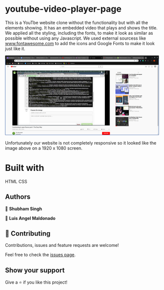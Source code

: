 # youtube-video-player-page

This is a YouTbe website clone without the functionality but with all the elements showing. It has an embedded video that plays and shows the title. We applied all the styling, including the fonts, to make it look as similar as possible without using any Javascript. We used external sourcess like www.fontawesome.com to add the icons and Google Fonts to make it look just like it.

![screenshot](https://github.com/lmaldonadoch/youtube-video-player-page/blob/features/images/screenshot.png)

Unfortunately our website is not completely responsive so it looked like the image above on a 1920 x 1080 screen.

# Built with

HTML
CSS

## Authors

👤 **Shubham Singh**


👤 **Luis Angel Maldonado**


## 🤝 Contributing

Contributions, issues and feature requests are welcome!

Feel free to check the [issues page](issues/).

## Show your support

Give a ⭐️ if you like this project!
